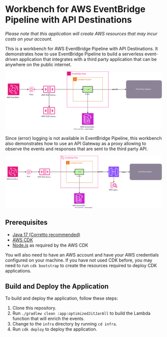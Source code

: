 # Workbench for AWS EventBridge Pipeline with API Destinations

_Please note that this application will create AWS resources that may incur costs on your account._

This is a workbench for AWS EventBridge Pipeline with API Destinations. It demonstrates how to use EventBridge Pipeline
to build a serverless event-driven application that integrates with a third party application that can be anywhere
on the public internet.

![Architecture: EventBridge Event - Rule - SQS - Pipe - Lambda Enrichment - API destination - 3rd Party API](docs/images/architecture.svg)

Since (error) logging is not available in EventBridge Pipeline, this workbench also demonstrates how to use an API
Gateway as a proxy allowing to observe the events and responses that are sent to the third party API.

![Architecture: EventBridge Event - Rule - SQS - Pipe - Lambda Enrichment - API destination - API Gateway - 3rd Party API](docs/images/architecture_api_gateway.svg)

## Prerequisites

* [Java 17 (Corretto recommended)](https://docs.aws.amazon.com/corretto/latest/corretto-17-ug/downloads-list.html)
* [AWS CDK](https://docs.aws.amazon.com/cdk/latest/guide/getting_started.html)
* [Node.js](https://nodejs.org/en/download/) as required by the AWS CDK

You will also need to have an AWS account and have your AWS credentials configured on your machine. If you have not used
CDK before, you may need to run `cdk bootstrap` to create the resources required to deploy CDK applications.

## Build and Deploy the Application

To build and deploy the application, follow these steps:

1. Clone this repository.
2. Run `./gradlew clean :app:optimizedJitJarAll` to build the Lambda function that will enrich the events.
3. Change to the `infra` directory by running `cd infra`.
4. Run `cdk deploy` to deploy the application.
